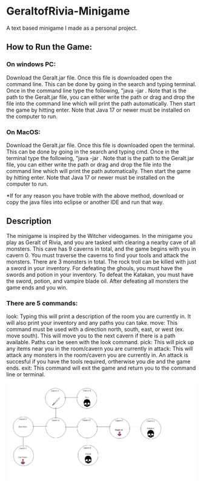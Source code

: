 # GeraltofRivia-Minigame

A text based minigame I made as a personal project.

## How to Run the Game:
### On windows PC:
Download the Geralt.jar file.
Once this file is downloaded open the command line. This can be done by going in the search and typing terminal.
Once in the command line type the following, "java -jar <Path>. Note that <Path> is the path to the Geralt.jar file, you can either write the path or drag and drop the file into the command line which will print the path automatically.
Then start the game by hitting enter. Note that Java 17 or newer must be installed on the computer to run.

### On MacOS:
Download the Geralt.jar file.
Once this file is downloaded open the terminal. This can be done by going in the search and typing cmd.
Once in the terminal type the following, "java -jar <Path>. Note that <Path> is the path to the Geralt.jar file, you can either write the path or drag and drop the file into the command line which will print the path automatically.
Then start the game by hitting enter. Note that Java 17 or newer must be installed on the computer to run.

*If for any reason you have troble with the above method, download or copy the java files into eclipse or another IDE and run that way.

## Description
The minigame is inspired by the Witcher videogames. In the minigame you play as Geralt of Rivia, and you are tasked with clearing a nearby cave of all monsters. This cave has 9 caverns in total, and the game begins with you in cavern 0. You must traverse the caverns to find your tools and attack the monsters. 
There are 3 monsters in total. The rock troll can be killed with just a sword in your inventory. For defeating the ghouls, you must have the swords and potion in your inventory. To defeat the Katakan, you must have the sword, potion, and vampire blade oil. After defeating all monsters the game ends and you win.

### There are 5 commands:
look: Typing this will print a description of the room you are currently in. It will also print your inventory and any paths you can take.
move: This command must be used with a direction north, south, east, or west (ex. move south). This will move you to the next cavern if there is a path available. Paths can be seen with the look command.
pick: This will pick up any items near you in the room/cavern you are currently in
attack: This will attack any monsters in the room/cavern you are currently in. An attack is succesful if you have the tools required, ortherwise you die and the game ends.
exit: This command will exit the game and return you to the command line or terminal.

![Screenshot](GeraltMinigame.png)
